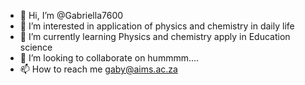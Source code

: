 - 👋 Hi, I’m @Gabriella7600
- 👀 I’m interested in application of physics and chemistry in daily life 
- 🌱 I’m currently learning Physics and chemistry apply in Education science 
- 💞️ I’m looking to collaborate on hummmm....
- 📫 How to reach me gaby@aims.ac.za

<!---
Gabriella7600/Gabriella7600 is a ✨ special ✨ repository because its `README.md` (this file) appears on your GitHub profile.
You can click the Preview link to take a look at your changes.
--->
